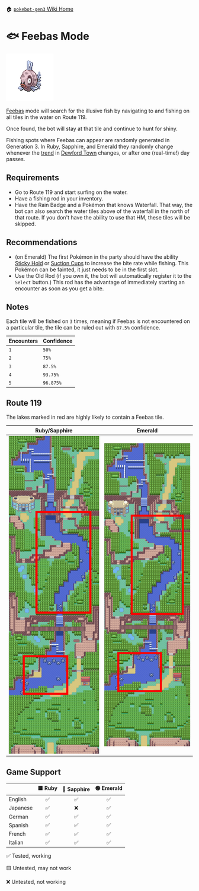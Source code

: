 🏠 [`pokebot-gen3` Wiki Home](../Readme.md)

# 🐟 Feebas Mode

![](../../modules/web/static/sprites/pokemon/shiny/Feebas.png)

[Feebas](https://bulbapedia.bulbagarden.net/wiki/Feebas_(Pok%C3%A9mon)) mode will search for the illusive fish by
navigating to and fishing on all tiles in the water on Route 119.

Once found, the bot will stay at that tile and continue to hunt for shiny.

Fishing spots where Feebas can appear are randomly generated in Generation 3.
In Ruby, Sapphire, and Emerald they randomly change whenever the [trend](https://bulbapedia.bulbagarden.net/wiki/Trend)
in [Dewford Town](https://bulbapedia.bulbagarden.net/wiki/Dewford_Town) changes, or after one (real-time!) day passes.

## Requirements

- Go to Route 119 and start surfing on the water.
- Have a fishing rod in your inventory.
- Have the Rain Badge and a Pokémon that knows Waterfall. That way, the bot can also search
  the water tiles above of the waterfall in the north of that route. If you don't have the
  ability to use that HM, these tiles will be skipped.

## Recommendations

- (on Emerald) The first Pokémon in the party should have the ability [Sticky Hold](https://bulbapedia.bulbagarden.net/wiki/Sticky_Hold_(Ability)) or
  [Suction Cups](https://bulbapedia.bulbagarden.net/wiki/Suction_Cups_(Ability)) to increase the bite rate while fishing. This Pokémon can be fainted,
  it just needs to be in the first slot.
- Use the Old Rod (if you own it, the bot will automatically register it to the `Select`
  button.) This rod has the advantage of immediately starting an encounter as soon as you
  get a bite.

## Notes

Each tile will be fished on `3` times, meaning if Feebas is not encountered on a particular
tile, the tile can be ruled out with `87.5%` confidence.

| Encounters | Confidence |
|------------|------------|
| `1`        | `50%`      |
| `2`        | `75%`      |
| `3`        | `87.5%`    |
| `4`        | `93.75%`   |
| `5`        | `96.875%`  |

## Route 119

The lakes marked in red are highly likely to contain a Feebas tile.

| Ruby/Sapphire                          | Emerald                               |
|----------------------------------------|---------------------------------------|
| ![](../images/feebas_route_119_rs.png) | ![](../images/feebas_route_119_e.png) |

## Game Support

|          | 🟥 Ruby | 🔷 Sapphire | 🟢 Emerald |
|:---------|:-------:|:-----------:|:----------:|
| English  |    ✅    |      ✅      |     ✅      |
| Japanese |    ✅    |      ❌      |     ✅      |
| German   |    ✅    |      ✅      |     ✅      |
| Spanish  |    ✅    |      ✅      |     ✅      |
| French   |    ✅    |      ✅      |     ✅      |
| Italian  |    ✅    |      ✅      |     ✅      |

✅ Tested, working

🟨 Untested, may not work

❌ Untested, not working
